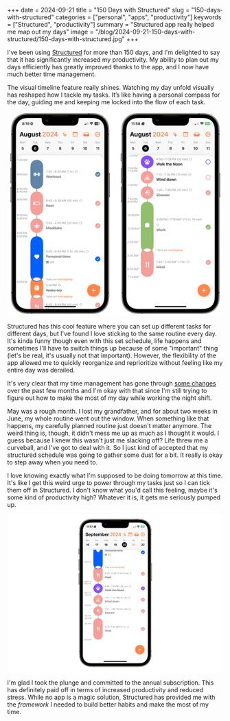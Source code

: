 +++
date = 2024-09-21
title = "150 Days with Structured"
slug = "150-days-with-structured"
categories = ["personal", "apps", "productivity"]
keywords = ["Structured", "productivity"]
summary = "Structured app really helped me map out my days"
image = "/blog/2024-09-21-150-days-with-structured/150-days-with-structured.jpg"
+++

I've been using [Structured](https://structured.app/?ref=krabf.com) for more than 150 days, and I'm delighted to say that it has significantly increased my productivity. My ability to plan out my days efficiently has greatly improved thanks to the app, and I now have much better time management.

The visual timeline feature really shines. Watching my day unfold visually has reshaped how I tackle my tasks. It’s like having a personal compass for the day, guiding me and keeping me locked into the flow of each task.

![Structured August Setup](structured-august2024.png "Structured August Setup")

Structured has this cool feature where you can set up different tasks for different days, but I've found I love sticking to the same routine every day. It's kinda funny though even with this set schedule, life happens and sometimes I'll have to switch things up because of some "important" thing (let's be real, it's usually not that important). However, the flexibility of the app allowed me to quickly reorganize and reprioritize without feeling like my entire day was derailed.

It's very clear that my time management has gone through [some changes](https://krabf.com/structured/) over the past few months and I'm okay with that since I'm still trying to figure out how to make the most of my day while working the night shift.

May was a rough month. I lost my grandfather, and for about two weeks in June, my whole routine went out the window. When something like that happens, my carefully planned routine just doesn't matter anymore. The weird thing is, though, it didn't mess me up as much as I thought it would. I guess because I knew this wasn't just me slacking off? Life threw me a curveball, and I've got to deal with it. So I just kind of accepted that my structured schedule was going to gather some dust for a bit. It really is okay to step away when you need to.

I love knowing exactly what I'm supposed to be doing tomorrow at this time. It's like I get this weird urge to power through my tasks just so I can tick them off in Structured. I don't know what you'd call this feeling, maybe it's some kind of productivity high? Whatever it is, it gets me seriously pumped up.

![Structured September Setup](structured-september2024.png "Structured September Setup")

I'm glad I took the plunge and committed to the annual subscription. This has definitely paid off in terms of increased productivity and reduced stress. While no app is a magic solution, Structured has provided me with the *framework* I needed to build better habits and make the most of my time.